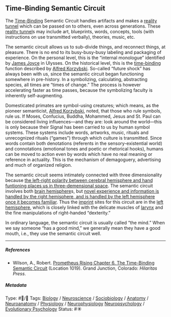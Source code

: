 ## Time-Binding Semantic Circuit

The [Time-Binding](Time-binding.md) Semantic Circuit handles artifacts and makes a [reality tunnel](Reality%20tunnel.md) which can be passed on to others, even across generations. These [reality tunnel](Reality%20tunnel.md)s may include art, blueprints, words, concepts, tools (with instructions on use transmitted verbally), theories, music, etc.

The semantic circuit allows us to sub-divide things, and reconnect things, at pleasure. There is no end to its busy-busy-busy labeling and packaging of experience. On the personal level, this is the “internal monologue” identified by [James Joyce]() in Ulysses. On the historical level, this is the [time-binding](Time-binding.md) function described by [Alfred Korzybski](). So-called “future shock” has always been with us, since the semantic circuit began functioning somewhere in pre-history. In a symbolizing, calculating, abstracting species, all times are “times of change.” The process is however accelerating faster as time passes, because the symbolizing faculty is inherently self-augmenting.

Domesticated primates are symbol-using creatures; which means, as the pioneer semanticist, [Alfred Korzybski](), noted, that those who rule symbols, rule us. If Moses, Confucius, Buddha, Mohammed, Jesus and St. Paul can be considered living influences—and they are: look around the world—this is only because their Signal has been carried to us by human symbol systems. These systems include words, artworks, music, rituals and unrecognized rituals (“games”) through which culture is transmitted. Since words contain both denotations (referents in the sensory-existential world) and connotations (emotional tones and poetic or rhetorical hooks), humans can be moved to action even by words which have no real meaning or reference in actuality. This is the mechanism of demagoguery, advertising and much of organized religion.

The semantic circuit seems intimately connected with three dimensionality because [the left-right polarity between cerebral hemisphere and hand funtioning places us in three-demensional space](The%20left-right%20polarity%20between%20cerebral%20hemisphere%20and%20hand%20funtioning%20places%20us%20in%20three-demensional%20space.md). The semantic circuit involves both [brain hemisphere]()s, but [novel experience and information is handled by the right hemisphere, and is handled by the left hemisphere once it becomes familiar](Novel%20experience%20and%20information%20is%20handled%20by%20the%20right%20hemisphere,%20and%20is%20handled%20by%20the%20left%20hemisphere%20once%20it%20becomes%20familiar.md). Thus the [imprint](Imprint.md) sites for this circuit are in the [left hemisphere](Left%20hemisphere.md), which is closely linked with the delicate muscles of [larynx]() and the fine manipulations of right-handed “dexterity.”

In ordinary language, the semantic circuit is usually called “the mind.” When we say someone “has a good mind,” we generally mean they have a good mouth, i.e., they use the semantic circuit well.

---

##### References

* Wilson, A., Robert. [Prometheus Rising Chapter 6. The Time-Binding Semantic Circuit](Prometheus%20Rising%20Chapter%206.%20The%20Time-Binding%20Semantic%20Circuit.md) (Location 1019). Grand Junction, Colorado: *Hilaritas Press*.

##### Metadata

Type: #🔵/🔵 
Tags: [Biology]() / [Neuroscience](Neuroscience.md) / [Sociobiology]() / [Anatomy]() / [Neuroanatomy](Neuroanatomy.md) / [Physiology]() / [Neurophysiology]() [Neuropsychology](Neuropsychology.md) / [Evolutionary Psychology]() 
Status: #☀️ 
